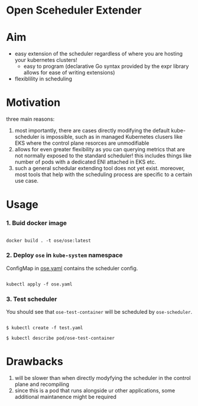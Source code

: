 Open Sceheduler Extender
=======================

# Aim
- easy extension of the scheduler regardless of where you are hosting your kubernetes clusters!
  - easy to program (declarative Go syntax provided by the expr library allows for ease of writing extensions)
- flexiblility in scheduling


# Motivation
three main reasons:
1. most importantly, there are cases directly modifying the default kube-scheduler is impossible, such as in managed Kubernetes clusers like EKS where the control plane resorces are unmodifiable
2. allows for even greater flexibility as you can querying metrics that are not normally exposed to the standard scheduler! this includes things like number of pods with a dedicated ENI attached in EKS etc.
3. such a general schedular extending tool does not yet exist. moreover, most tools that help with the scheduling process are specific to a certain use case.


# Usage

### 1. Buid docker image

```

docker build . -t ose/ose:latest

```

### 2. Deploy `ose` in `kube-system` namespace
ConfigMap in [ose.yaml](ose.yaml) contains the scheduler config.

```

kubectl apply -f ose.yaml

```



### 3. Test scheduler

You should see that `ose-test-container` will be scheduled by `ose-scheduler`.

```

$ kubectl create -f test.yaml

$ kubectl describe pod/ose-test-container

```


# Drawbacks
1. will be slower than when directly modyfying the scheduler in the control plane and recompiling
2. since this is a pod that runs alongside ur other applications, some additional maintanence might be required
